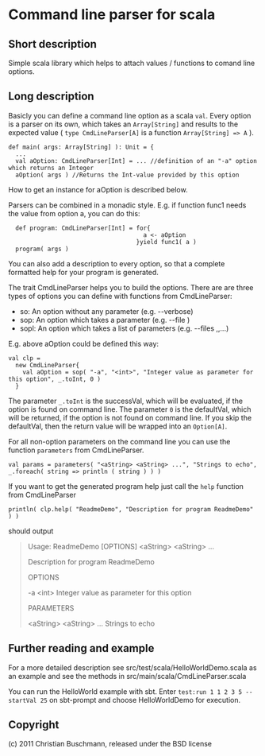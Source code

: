 # Command line parser for scala

## Short description
Simple scala library which helps to attach values / functions to comand line options. 

## Long description
Basicly you can define a command line option as a scala `val`. Every option is 
a parser on its own, which takes an `Array[String]` and results to the 
expected value ( `type CmdLineParser[A]` is a function `Array[String] => A` ).
  
    def main( args: Array[String] ): Unit = {
      ...
      val aOption: CmdLineParser[Int] = ... //definition of an "-a" option which returns an Integer
      aOption( args ) //Returns the Int-value provided by this option

How to get an instance for aOption is described below.

Parsers can be combined in a monadic style.
E.g. if function func1 needs the value from option a, you can do this:

      def program: CmdLineParser[Int] = for{
                                          a <- aOption 
                                        }yield func1( a )
      program( args )

You can also add a description to every option, so that a complete formatted help 
for your program is generated.

The trait CmdLineParser helps you to build the options. There are are three 
types of options you can define with functions from CmdLineParser:

  * so: An option without any parameter (e.g. --verbose)
  * sop: An option which takes a parameter (e.g. --file <filename>)
  * sopl: An option which takes a list of parameters (e.g. --files <filename>,<filename>,...)

E.g. above aOption could be defined this way:

    val clp = 
      new CmdLineParser{
        val aOption = sop( "-a", "<int>", "Integer value as parameter for this option", _.toInt, 0 )
      }

  The parameter `_.toInt` is the successVal, which will be evaluated, if the option is found
  on command line.
  The parameter `0` is the defaultVal, which will be returned, if the option is not found
  on command line.
  If you skip the defaultVal, then the return value will be wrapped into an `Option[A]`.

For all non-option parameters on the command line you can use the function `parameters` from
CmdLineParser.

    val params = parameters( "<aString> <aString> ...", "Strings to echo", _.foreach( string => println ( string ) ) )

If you want to get the generated program help just call the `help` function from CmdLineParser

    println( clp.help( "ReadmeDemo", "Description for program ReadmeDemo" ) )

should output

> Usage: ReadmeDemo [OPTIONS] \<aString\> \<aString\> ...
> 
> Description for program ReadmeDemo
> 
> OPTIONS
> 
> -a \<int\>  Integer value as parameter for this option
> 
> PARAMETERS
> 
> \<aString\> \<aString\> ...  Strings to echo 

## Further reading and example

For a more detailed description see src/test/scala/HelloWorldDemo.scala as an example
and see the methods in src/main/scala/CmdLineParser.scala

You can run the HelloWorld example with sbt.
Enter `test:run 1 1 2 3 5 --startVal 25` on sbt-prompt and choose HelloWorldDemo for execution.

## Copyright
(c) 2011 Christian Buschmann, released under the BSD license

